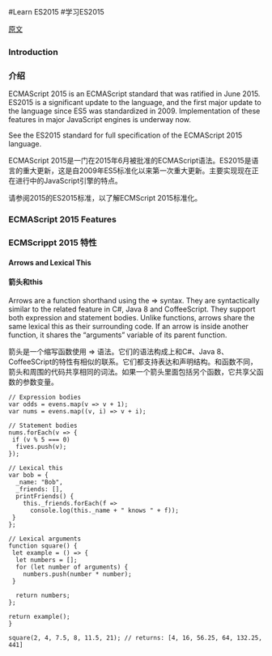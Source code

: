 #Learn ES2015
#学习ES2015

[原文](https://babeljs.io/learn-es2015/)

###   Introduction　　
###   介绍

ECMAScript 2015 is an ECMAScript standard that was ratified in June 2015.
ES2015 is a significant update to the language, and the first major update to the language since ES5 was standardized in 2009. Implementation of these features in major JavaScript engines is underway now.

See the ES2015 standard for full specification of the ECMAScript 2015 language.


ECMAScript 2015是一门在2015年6月被批准的ECMAScript语法。ES2015是语言的重大更新，这是自2009年ES5标准化以来第一次重大更新。主要实现现在正在进行中的JavaScript引擎的特点。

请参阅2015的ES2015标准，以了解ECMScript 2015标准化。

###   ECMAScript 2015 Features   ###
###   ECMScrippt 2015 特性   ###

####    Arrows and Lexical This    #####
####    箭头和this    ####

Arrows are a function shorthand using the => syntax. They are syntactically similar to the related feature in C#, Java 8 and CoffeeScript. They support both expression and statement bodies. Unlike functions, arrows share the same lexical this as their surrounding code. If an arrow is inside another function, it shares the “arguments” variable of its parent function.

箭头是一个缩写函数使用 => 语法。它们的语法构成上和C#、Java 8、CoffeeSCript的特性有相似的联系。它们都支持表达和声明结构。和函数不同，箭头和周围的代码共享相同的词法。如果一个箭头里面包括另个函数，它共享父函数的参数变量。

    // Expression bodies
	var odds = evens.map(v => v + 1);
    var nums = evens.map((v, i) => v + i);

	// Statement bodies
    nums.forEach(v => {
     if (v % 5 === 0)
      fives.push(v);
    });

    // Lexical this
    var bob = {
      _name: "Bob",
      _friends: [],
      printFriends() {
        this._friends.forEach(f =>
          console.log(this._name + " knows " + f));
     }
    };

    // Lexical arguments
    function square() {
     let example = () => {
      let numbers = [];
      for (let number of arguments) {
        numbers.push(number * number);
     }

      return numbers;
    };

    return example();
    }

    square(2, 4, 7.5, 8, 11.5, 21); // returns: [4, 16, 56.25, 64, 132.25, 441]

